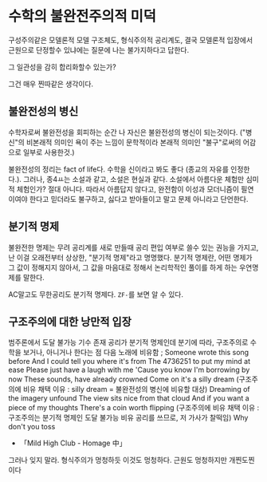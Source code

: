 # 수학의 불완전주의적 미덕

구성주의같은 모델론적 모델 구조체도, 형식주의적 공리계도, 결국 모델론적 입장에서 근원으로 단정할수 있냐에는 질문에 나는 불가지하다고 답한다.

그 일관성을 감히 합리화할수 있는가?

그건 매우 찐따같은 생각이다.

## 불완전성의 병신

수학자로써 불완전성을 회피하는 순간 나 자신은 불완전성의 병신이 되는것이다. ("병신"의 비본래적 의미인 욕이 주는 느낌이 문학적이라 본래적 의미인 "불구"로써의 어감으로 일부로 사용한것.)

불완전성의 정리는 fact of life다. 수학을 신이라고 봐도 좋다 (종교의 자유를 인정한다.). 그러나, 종4ㅛ는 소설과 같고, 소설은 현실과 같다. 소설에서 아름다운 체험만 심미적 체험인가? 절대 아니다.
따라서 아름답지 않다고, 완전함이 이성과 모더니즘이 필연이여야 한다고 믿더라도 불구하고, 싫다고 받아들이고 말고 문제 아니라고 단언한다.

## 분기적 명제

불완전한 명제는 무려 공리계를 새로 만들때 공리 편입 여부로 쓸수 있는 권능을 가지고, 난 이걸 오래전부터 상상한, "분기적 명제"라고 명명했다. 분기적 명제란, 어떤 명제가 그 값이 정해지지 않아서, 그 값을 마음대로 정해서 논리학적인 풀이를 하게 하는 우연명제를 말한다.

AC말고도 무한공리도 분기적 명제다. `ZF-`를 보면 알 수 있다.

## 구조주의에 대한 낭만적 입장

범주론에서 도달 불가능 기수 존재 공리가 분기적 명제인데 분기에 따라, 구조주의로 수학을 보거나, 아니거나 한다는 점
다음 노래에 비유함 ; 
Someone wrote this song before
And I could tell you where it's from
The 4736251 to put my mind at ease
Please just have a laugh with me
'Cause you know I'm borrowing by now
These sounds, have already crowned
Come on it's a silly dream (구조주의에 비유 채택 이유 : silly dream = 불완전성의 병신에 비유할 대상)
Dreaming of the imagery unfound
The view sits nice from that cloud
And if you want a piece of my thoughts
There's a coin worth flipping (구조주의에 비유 채택 이유 : 구조주의는 분기적 명제인 도달 불가능 비유 공리를 쓰므로, 저 가사가 찰떡임)
Why don't you toss
 - 「Mild High Club - Homage 中」

그러나 잊지 말라. 형식주의가 멍청하듯 이것도 멍청하다. 근원도 멍청하지만 개찐도찐이다
